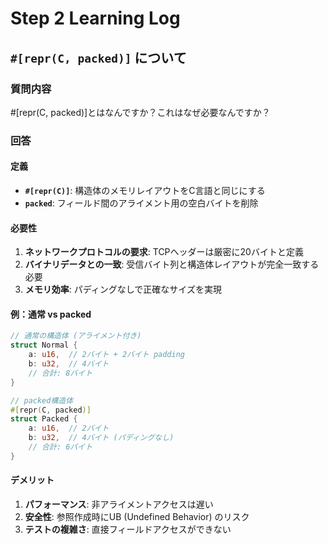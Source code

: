 # Step 2 Learning Log

## `#[repr(C, packed)]` について

### 質問内容

#[repr(C, packed)]とはなんですか？これはなぜ必要なんですか？

### 回答

#### 定義
- **`#[repr(C)]`**: 構造体のメモリレイアウトをC言語と同じにする
- **`packed`**: フィールド間のアライメント用の空白バイトを削除

#### 必要性
1. **ネットワークプロトコルの要求**: TCPヘッダーは厳密に20バイトと定義
2. **バイナリデータとの一致**: 受信バイト列と構造体レイアウトが完全一致する必要
3. **メモリ効率**: パディングなしで正確なサイズを実現

#### 例：通常 vs packed
```rust
// 通常の構造体 (アライメント付き)
struct Normal {
    a: u16,  // 2バイト + 2バイト padding
    b: u32,  // 4バイト
    // 合計: 8バイト
}

// packed構造体  
#[repr(C, packed)]
struct Packed {
    a: u16,  // 2バイト
    b: u32,  // 4バイト (パディングなし)
    // 合計: 6バイト
}
```

#### デメリット
1. **パフォーマンス**: 非アライメントアクセスは遅い
2. **安全性**: 参照作成時にUB (Undefined Behavior) のリスク  
3. **テストの複雑さ**: 直接フィールドアクセスができない
